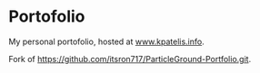 # Portofolio

My personal portofolio, hosted at www.kpatelis.info.

Fork of https://github.com/itsron717/ParticleGround-Portfolio.git.